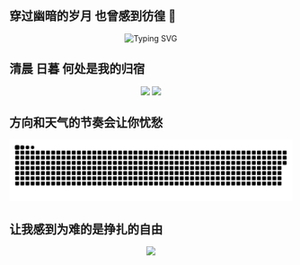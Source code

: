 ## 穿过幽暗的岁月 也曾感到彷徨 💐

  <!-- dynamic typing effect 动态打字效果 -->
  <div align="center">
  <img src="https://readme-typing-svg.demolab.com?font=Fira+Code&pause=1000&width=435&lines=console.log(%22Hello%2C%20World%22);&center=true&size=27" alt="Typing SVG" />
  </div>

## 清晨 日暮 何处是我的归宿
   <div align="center">
     <img height="200px" src="https://github-readme-stats.vercel.app/api?username=ricardoo9&show_icons=true&theme=radical" />
     <img height="200px" src="https://cdn.jsdelivr.net/gh/sun0225SUN/sun0225SUN/assets/images/coding.gif" />
  </div>

## 方向和天气的节奏会让你忧愁
 <div>
  <source media="(prefers-color-scheme: dark)" srcset="https://raw.githubusercontent.com/ricardoo9/ricardoo9/output/github-contribution-grid-snake-dark.svg">
  <source media="(prefers-color-scheme: light)" srcset="https://raw.githubusercontent.com/ricardoo9/ricardoo9/output/github-contribution-grid-snake.svg">
  <img alt="github contribution grid snake animation" src="https://raw.githubusercontent.com/ricardoo9/ricardoo9/output/github-contribution-grid-snake.svg">
 </div>
 
## 让我感到为难的是挣扎的自由
<div align="center"> <img src="https://github-readme-activity-graph.vercel.app/graph?username=ricardoo9&theme=xcode" /> </div>


